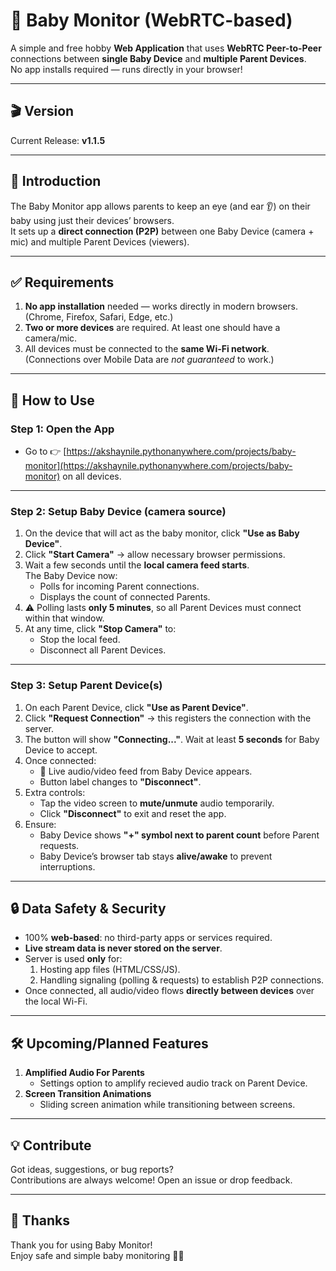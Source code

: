 # 👶 Baby Monitor (WebRTC-based)
A simple and free hobby **Web Application** that uses **WebRTC Peer-to-Peer** connections between **single Baby Device** and **multiple Parent Devices**.  
No app installs required — runs directly in your browser!

---

## 🎬 Version
Current Release: **v1.1.5**

---

## 📌 Introduction
The Baby Monitor app allows parents to keep an eye (and ear 👂) on their baby using just their devices’ browsers.  
It sets up a **direct connection (P2P)** between one Baby Device (camera + mic) and multiple Parent Devices (viewers).

---

## ✅ Requirements
1. **No app installation** needed — works directly in modern browsers.  
   (Chrome, Firefox, Safari, Edge, etc.)
2. **Two or more devices** are required. At least one should have a camera/mic.  
3. All devices must be connected to the **same Wi-Fi network**.  
   (Connections over Mobile Data are *not guaranteed* to work.)

---

## 🚀 How to Use

### Step 1: Open the App
- Go to 👉 [https://akshaynile.pythonanywhere.com/projects/baby-monitor](https://akshaynile.pythonanywhere.com/projects/baby-monitor) on all devices.

---

### Step 2: Setup Baby Device (camera source)
1. On the device that will act as the baby monitor, click **"Use as Baby Device"**.
2. Click **"Start Camera"** → allow necessary browser permissions.
3. Wait a few seconds until the **local camera feed starts**.  
   The Baby Device now:
   - Polls for incoming Parent connections.
   - Displays the count of connected Parents.
4. ⚠️ Polling lasts **only 5 minutes**, so all Parent Devices must connect within that window.
5. At any time, click **"Stop Camera"** to:
   - Stop the local feed.
   - Disconnect all Parent Devices.

---

### Step 3: Setup Parent Device(s)
1. On each Parent Device, click **"Use as Parent Device"**.
2. Click **"Request Connection"** → this registers the connection with the server.
3. The button will show **"Connecting..."**. Wait at least **5 seconds** for Baby Device to accept.
4. Once connected:
   - 🎥 Live audio/video feed from Baby Device appears.
   - Button label changes to **"Disconnect"**.
5. Extra controls:
   - Tap the video screen to **mute/unmute** audio temporarily.
   - Click **"Disconnect"** to exit and reset the app.
6. Ensure:
   - Baby Device shows **"+" symbol next to parent count** before Parent requests.
   - Baby Device’s browser tab stays **alive/awake** to prevent interruptions.

---

## 🔒 Data Safety & Security
- 100% **web-based**: no third-party apps or services required.
- **Live stream data is never stored on the server**.  
- Server is used **only** for:
  1. Hosting app files (HTML/CSS/JS).  
  2. Handling signaling (polling & requests) to establish P2P connections.  
- Once connected, all audio/video flows **directly between devices** over the local Wi-Fi.

---

## 🛠 Upcoming/Planned Features
1. **Amplified Audio For Parents**  
   - Settings option to amplify recieved audio track on Parent Device.  
2. **Screen Transition Animations**  
   - Sliding screen animation while transitioning between screens.

---

## 💡 Contribute
Got ideas, suggestions, or bug reports?  
Contributions are always welcome! Open an issue or drop feedback.

---

## 🙏 Thanks
Thank you for using Baby Monitor!  
Enjoy safe and simple baby monitoring 👶🎥